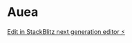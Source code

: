 # Auea

[Edit in StackBlitz next generation editor ⚡️](https://stackblitz.com/~/github.com/TySteele1/Auea)